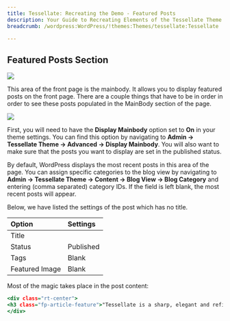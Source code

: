 ```yaml
---
title: Tessellate: Recreating the Demo - Featured Posts
description: Your Guide to Recreating Elements of the Tessellate Theme for WordPress
breadcrumb: /wordpress:WordPress/!themes:Themes/tessellate:Tessellate

---
```


Featured Posts Section
-----

![][demo]

This area of the front page is the mainbody. It allows you to display featured posts on the front page. There are a couple things that have to be in order in order to see these posts populated in the MainBody section of the page.

![][mainbody]

First, you will need to have the **Display Mainbody** option set to **On** in your theme settings. You can find this option by navigating to **Admin -> Tessellate Theme -> Advanced -> Display Mainbody**. You will also want to make sure that the posts you want to display are set in the published status.

By default, WordPress displays the most recent posts in this area of the page. You can assign specific categories to the blog view by navigating to **Admin -> Tessellate Theme -> Content -> Blog View -> Blog Category** and entering (comma separated) category IDs. If the field is left blank, the most recent posts will appear.

Below, we have listed the settings of the post which has no title.

| Option         | Settings  |  
| :------------- | :-------- |  
| Title          |           |  
| Status         | Published |  
| Tags           | Blank     |  
| Featured Image | Blank     |  


Most of the magic takes place in the post content:

~~~ .html
<div class="rt-center">
<h3 class="fp-article-feature">"Tessellate is a sharp, elegant and refined theme. It is designed to not only enrich your content, but also to provide an overall artistic base, with animated extras, to impress your visitors, and best reflect the focus of your site." - <a href="index.php?option=com_content&amp;view=article&amp;id=1&amp;Itemid=111">Read More</a></h3>
</div>
~~~

[demo]: assets/demo_8.jpeg
[mainbody]: assets/setadvanced.jpeg
